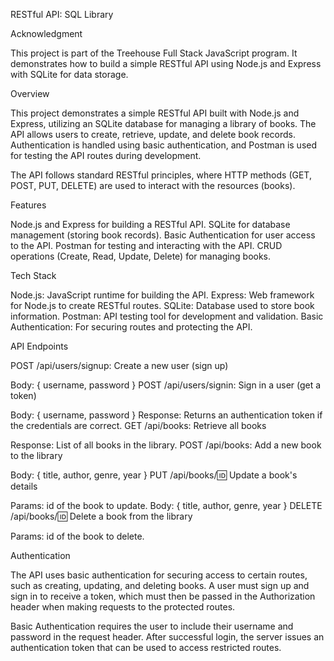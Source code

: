 RESTful API: SQL Library

Acknowledgment

This project is part of the Treehouse Full Stack JavaScript program. It demonstrates how to build a simple RESTful API using Node.js and Express with SQLite for data storage.


Overview

This project demonstrates a simple RESTful API built with Node.js and Express, utilizing an SQLite database for managing a library of books. The API allows users to create, retrieve, update, and delete book records. Authentication is handled using basic authentication, and Postman is used for testing the API routes during development.

The API follows standard RESTful principles, where HTTP methods (GET, POST, PUT, DELETE) are used to interact with the resources (books).

Features

Node.js and Express for building a RESTful API.
SQLite for database management (storing book records).
Basic Authentication for user access to the API.
Postman for testing and interacting with the API.
CRUD operations (Create, Read, Update, Delete) for managing books.

Tech Stack

Node.js: JavaScript runtime for building the API.
Express: Web framework for Node.js to create RESTful routes.
SQLite: Database used to store book information.
Postman: API testing tool for development and validation.
Basic Authentication: For securing routes and protecting the API.

API Endpoints

POST /api/users/signup: Create a new user (sign up)

Body: { username, password }
POST /api/users/signin: Sign in a user (get a token)

Body: { username, password }
Response: Returns an authentication token if the credentials are correct.
GET /api/books: Retrieve all books

Response: List of all books in the library.
POST /api/books: Add a new book to the library

Body: { title, author, genre, year }
PUT /api/books/:id: Update a book's details

Params: id of the book to update.
Body: { title, author, genre, year }
DELETE /api/books/:id: Delete a book from the library

Params: id of the book to delete.

Authentication

The API uses basic authentication for securing access to certain routes, such as creating, updating, and deleting books. A user must sign up and sign in to receive a token, which must then be passed in the Authorization header when making requests to the protected routes.

Basic Authentication requires the user to include their username and password in the request header. After successful login, the server issues an authentication token that can be used to access restricted routes.
